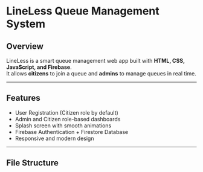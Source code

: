 # LineLess Queue Management System

## Overview
LineLess is a smart queue management web app built with **HTML, CSS, JavaScript, and Firebase**.  
It allows **citizens** to join a queue and **admins** to manage queues in real time.

---

## Features
- User Registration (Citizen role by default)
- Admin and Citizen role-based dashboards
- Splash screen with smooth animations
- Firebase Authentication + Firestore Database
- Responsive and modern design

---

## File Structure
